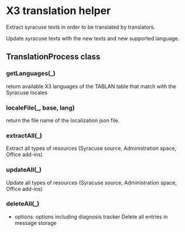 
# X3 translation helper

Extract syracuse texts in order to be translated by translators.

Update syracuse texts with the new texts and new supported language.

## TranslationProcess class
  
### getLanguages(_)
return available X3 languages of the TABLAN table that match with the Syracuse locales
  
### localeFile(_, base, lang)
return the file name of the localization json file.
  
### extractAll(_)
Extract all types of resources (Syracuse source, Administration space, Office add-ins)
  
### updateAll(_)
Update all types of resources (Syracuse source, Administration space, Office add-ins)
  
### deleteAll(_)
* options: options including diagnosis tracker
Delete all entries in message storage
